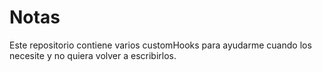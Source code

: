 # Notas

Este repositorio contiene varios customHooks para ayudarme cuando los necesite y no quiera volver a escribirlos.